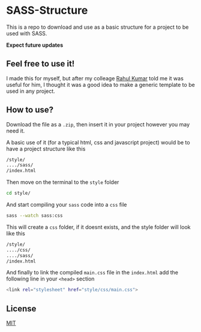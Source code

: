 # SASS-Structure

This is a repo to download and use as a basic structure for a project to be used with SASS.

**Expect future updates**

## Feel free to use it!

I made this for myself, but after my colleage [Rahul Kumar](https://github.com/dlkumaar) told me it was useful for him, I thought it was a good idea to make a generic template to be used in any project.

## How to use?

Download the file as a `.zip`, then insert it in your project however you may need it.

A basic use of it (for a typical html, css and javascript project) would be to have a project structure like this

```bash
/style/
..../sass/
/index.html
```

Then move on the terminal to the `style` folder

```bash
cd style/
```

And start compiling your `sass` code into a `css` file

```bash
sass --watch sass:css
```

This will create a `css` folder, if it doesnt exists, and the style folder will look like this

```bash
/style/
..../css/
..../sass/
/index.html
```

And finally to link the compiled `main.css` file in the `index.html` add the following line in your `<head>` section

```bash
<link rel="stylesheet" href="style/css/main.css">
```

## License

[MIT](https://choosealicense.com/licenses/mit/)
